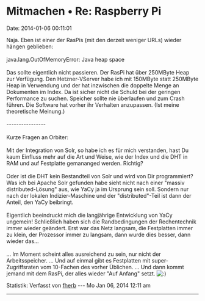 Mitmachen • Re: Raspberry Pi
============================

Date: 2014-01-06 00:11:01

Naja. Eben ist einer der RasPis (mit den derzeit weniger URLs) wieder
hängen geblieben:\
\
java.lang.OutOfMemoryError: Java heap space\
\
Das sollte eigentlich nicht passieren. Der RasPi hat über 250MByte Heap
zur Verfügung. Den Hetzner-VServer habe ich mit 150MByte statt 250MByte
Heap in Verwendung und der hat inzwischen die doppelte Menge an
Dokumenten im Index. Da ist sicher nicht die Schuld bei der geringen
Performance zu suchen. Speicher sollte nie überlaufen und zum Crash
führen. Die Software hat vorher ihr Verhalten anzupassen. (Ist meine
theoretische Meinung.)\
\
\-\-\-\-\-\-\-\-\-\-\-\-\-\-\--\
\
Kurze Fragen an Orbiter:\
\
Mit der Integration von Solr, so habe ich es für mich verstanden, hast
Du kaum Einfluss mehr auf die Art und Weise, wie der Index und die DHT
in RAM und auf Festplatte gemananged werden. Richtig?\
\
Oder ist die DHT kein Bestandteil von Solr und wird von Dir
programmiert? Was ich bei Apache Solr gefunden habe sieht nicht nach
einer \"massiv distributed-Lösung\" aus, wie YaCy ja im Ursprung sein
soll. Sondern nur nach der lokalen Indizier-Maschine und der
\"distributed\"-Teil ist dann der Anteil, den YaCy beibringt.\
\
Eigentlich beeindruckt mich die langjährige Entwicklung von YaCy
ungemein! Schließlich haben sich die Randbedingungen der Rechentechnik
immer wieder geändert. Erst war das Netz langsam, die Festplatten immer
zu klein, der Prozessor immer zu langsam, dann wurde dies besser, dann
wieder das\...\
\
\... Im Moment scheint alles ausreichend zu sein, nur nicht der
Arbeitsspeicher. \... Und auf einmal gibt es Festplatten mit
super-Zugriffsraten vom 10-Fachen des vorher Üblichen. \... Und dann
kommt jemand mit dem RasPi, der alles wieder \"Auf Anfang\" setzt.
![:)](http://forum.yacy-websuche.de/images/smilies/icon_e_smile.gif "Smile")

Statistik: Verfasst von
[fherb](http://forum.yacy-websuche.de/memberlist.php?mode=viewprofile&u=9031)
--- Mo Jan 06, 2014 12:11 am

------------------------------------------------------------------------
